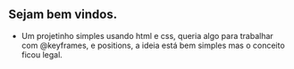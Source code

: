 ## Sejam bem vindos.

- Um projetinho simples usando html e css, queria algo para trabalhar com @keyframes, e positions, 
a ideia está bem simples mas o conceito ficou legal. 
